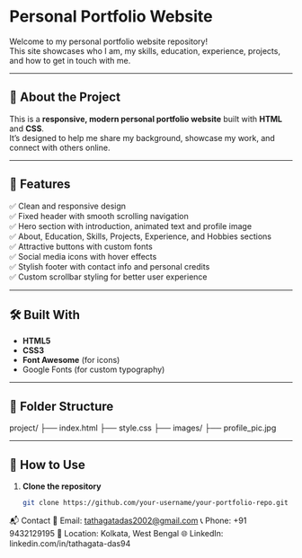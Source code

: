 # Personal Portfolio Website

Welcome to my personal portfolio website repository!  
This site showcases who I am, my skills, education, experience, projects, and how to get in touch with me.

---

## 📌 About the Project

This is a **responsive, modern personal portfolio website** built with **HTML** and **CSS**.  
It’s designed to help me share my background, showcase my work, and connect with others online.

---

## 🎨 Features

✅ Clean and responsive design  
✅ Fixed header with smooth scrolling navigation  
✅ Hero section with introduction, animated text and profile image  
✅ About, Education, Skills, Projects, Experience, and Hobbies sections  
✅ Attractive buttons with custom fonts  
✅ Social media icons with hover effects  
✅ Stylish footer with contact info and personal credits  
✅ Custom scrollbar styling for better user experience

---

## 🛠️ Built With

- **HTML5**
- **CSS3**
- **Font Awesome** (for icons)
- Google Fonts (for custom typography)

---

## 📂 Folder Structure

project/
├── index.html
├── style.css
├── images/
    ├── profile_pic.jpg
    
---

## 🚀 How to Use

1. **Clone the repository**
   ```bash
   git clone https://github.com/your-username/your-portfolio-repo.git

📬 Contact
📧 Email: tathagatadas2002@gmail.com
📞 Phone: +91 9432129195
📍 Location: Kolkata, West Bengal
🌐 LinkedIn: linkedin.com/in/tathagata-das94
